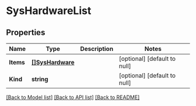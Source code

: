 # SysHardwareList

## Properties
Name | Type | Description | Notes
------------ | ------------- | ------------- | -------------
**Items** | [**[]SysHardware**](sys_hardware.md) |  | [optional] [default to null]
**Kind** | **string** |  | [optional] [default to null]

[[Back to Model list]](../README.md#documentation-for-models) [[Back to API list]](../README.md#documentation-for-api-endpoints) [[Back to README]](../README.md)


